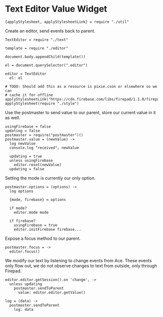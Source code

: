 Text Editor Value Widget
========================

    {applyStylesheet, applyStylesheetLink} = require "./util"

Create an editor, send events back to parent.

    TextEditor = require "./text"

    template = require "./editor"

    document.body.appendChild(template())

    el = document.querySelector(".editor")

    editor = TextEditor
      el: el

    # TODO: Should add this as a resource is pixie.cson or elsewhere so we can
    # cache it for offline
    applyStylesheetLink("https://cdn.firebase.com/libs/firepad/1.1.0/firepad.css")
    applyStylesheet(require "./style")

Use the postmaster to send value to our parent, store our current value in it as well.

    usingFirebase = false
    updating = false
    postmaster = require("postmaster")()
    postmaster.value = (newValue) ->
      log newValue
      console.log "received", newValue

      updating = true
      unless usingFirebase
        editor.reset(newValue)
      updating = false

Setting the mode is currently our only option.

    postmaster.options = (options) ->
      log options

      {mode, firebase} = options

      if mode?
        editor.mode mode

      if firebase?
        usingFirebase = true
        editor.initFirebase firebase...

Expose a focus method to our parent.

    postmaster.focus = ->
      editor.focus()

We modify our text by listening to change events from Ace. These events
only flow out, we do not observe changes to text from outside, only through
Firepad.

    editor.editor.getSession().on 'change', ->
      unless updating
        postmaster.sendToParent
          value: editor.editor.getValue()

    log = (data) ->
      postmaster.sendToParent
        log: data
